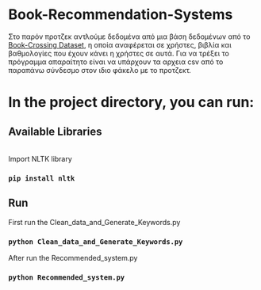 # Book-Recommendation-Systems
Στο παρόν προτζεκ αντλούμε δεδομένα από μια βάση δεδομένων από το [Book-Crossing Dataset](http://www2.informatik.uni-freiburg.de/~cziegler/BX/BX-CSV-Dump.zip), η οποία αναφέρεται σε χρήστες, βιβλία και βαθμολογίες που έχουν κάνει η χρήστες σε αυτά. Για να τρέξει το πρόγραμμα απαραίτητο είναι να υπάρχουν τα αρχεια csv από το παραπάνω σύνδεσμο στον ιδιο φάκελο με το προτζεκτ.

# In the project directory, you can run:

## Available Libraries
<br/>
Import NLTK library

### `pip install nltk`

## Run 

First run the Clean_data_and_Generate_Keywords.py 
### `python Clean_data_and_Generate_Keywords.py`



After run the Recommended_system.py 
### `python Recommended_system.py`
